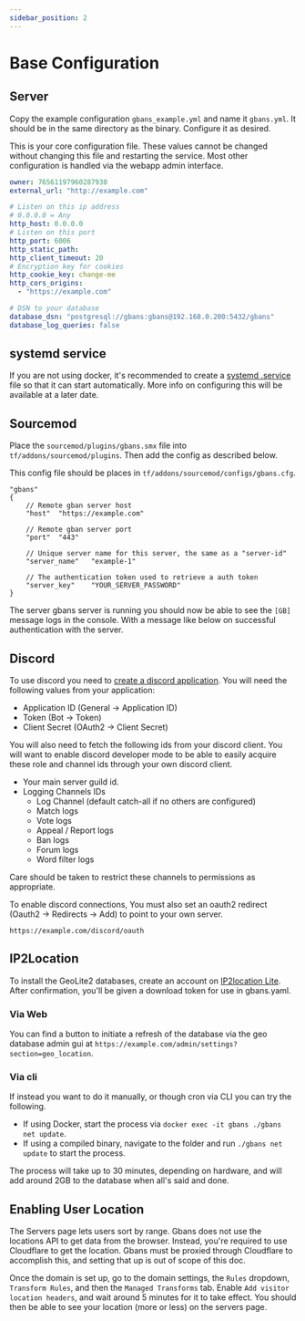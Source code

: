 ```yaml
---
sidebar_position: 2
---
```


# Base Configuration

## Server

Copy the example configuration `gbans_example.yml` and name it `gbans.yml`. It should be in
the same directory as the binary. Configure it as desired.

This is your core configuration file. These values cannot be changed without changing this file and restarting
the service. Most other configuration is handled via the webapp admin interface.
```yaml
owner: 76561197960287930
external_url: "http://example.com"

# Listen on this ip address
# 0.0.0.0 = Any
http_host: 0.0.0.0
# Listen on this port
http_port: 6006
http_static_path:
http_client_timeout: 20
# Encryption key for cookies
http_cookie_key: change-me
http_cors_origins:
  - "https://example.com"

# DSN to your database
database_dsn: "postgresql://gbans:gbans@192.168.0.200:5432/gbans"
database_log_queries: false
```

## systemd service

If you are not using docker, it's recommended to create a [systemd .service](https://freedesktop.org/software/systemd/man/systemd.service.html)
file so that it can start automatically. More info on configuring this will be available at a later
date.

## Sourcemod

Place the `sourcemod/plugins/gbans.smx` file into `tf/addons/sourcemod/plugins`. Then add the config as
described below.

This config file should be places in `tf/addons/sourcemod/configs/gbans.cfg`.

```
"gbans"
{
	// Remote gban server host
	"host"	"https://example.com"

	// Remote gban server port
	"port"	"443"

	// Unique server name for this server, the same as a "server-id"
	"server_name"	"example-1"

	// The authentication token used to retrieve a auth token
	"server_key"	"YOUR_SERVER_PASSWORD"
}
```

The server gbans server is running you should now be able to see the `[GB]` message logs in the
console. With a message like below on successful authentication with the server.

## Discord

To use discord you need to [create a discord application](https://discord.com/developers/applications). You will need
the following values from your application:

- Application ID (General -> Application ID)
- Token  (Bot -> Token)
- Client Secret (OAuth2 -> Client Secret)

You will also need to fetch the following ids from your discord client. You will want to enable discord developer mode
to be able to easily acquire these role and channel ids through your own discord client.

- Your main server guild id.
- Logging Channels IDs
  - Log Channel (default catch-all if no others are configured)
  - Match logs
  - Vote logs
  - Appeal / Report logs
  - Ban logs
  - Forum logs
  - Word filter logs

Care should be taken to restrict these channels to permissions as appropriate.

To enable discord connections, You must also set an oauth2 redirect (Oauth2 -> Redirects -> Add) to point to your own server.

    https://example.com/discord/oauth

## IP2Location

To install the GeoLite2 databases, create an account on [IP2location Lite](https://lite.ip2location.com). After
confirmation, you'll be given a download token for use in gbans.yaml.

### Via Web

You can find a button to initiate a refresh of the database via the geo database admin gui at `https://example.com/admin/settings?section=geo_location`.

### Via cli

If instead you want to do it manually, or though cron via CLI you can try the following.

- If using Docker, start the process via `docker exec -it gbans ./gbans net update`.
- If using a compiled binary, navigate to the folder and run `./gbans net update` to start the process.

The process will take up to 30 minutes, depending on hardware, and will add around 2GB to the database when all's said
and done.

## Enabling User Location

The Servers page lets users sort by range. Gbans does not use the locations API to get data from the browser.
Instead, you're required to use Cloudflare to get the location. Gbans must be proxied through Cloudflare to
accomplish this, and setting that up is out of scope of this doc.

Once the domain is set up, go to the domain settings, the `Rules` dropdown, `Transform Rules`, and then the
`Managed Transforms` tab. Enable `Add visitor location headers`, and wait around 5 minutes for it to take effect.
You should then be able to see your location (more or less) on the servers page.
